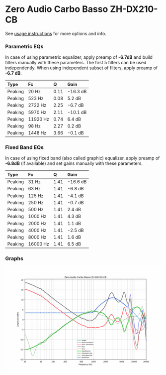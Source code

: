 # Zero Audio Carbo Basso ZH-DX210-CB
See [usage instructions](https://github.com/jaakkopasanen/AutoEq#usage) for more options and info.

### Parametric EQs
In case of using parametric equalizer, apply preamp of **-6.7dB** and build filters manually
with these parameters. The first 5 filters can be used independently.
When using independent subset of filters, apply preamp of **-6.7 dB**.

| Type    | Fc       |    Q | Gain     |
|:--------|:---------|:-----|:---------|
| Peaking | 20 Hz    | 0.11 | -16.3 dB |
| Peaking | 523 Hz   | 0.08 | 5.2 dB   |
| Peaking | 2722 Hz  | 2.25 | -6.7 dB  |
| Peaking | 5970 Hz  | 2.11 | -10.1 dB |
| Peaking | 11920 Hz | 0.74 | 6.4 dB   |
| Peaking | 98 Hz    | 2.27 | 0.2 dB   |
| Peaking | 1448 Hz  | 3.66 | -0.1 dB  |

### Fixed Band EQs
In case of using fixed band (also called graphic) equalizer, apply preamp of **-6.8dB**
(if available) and set gains manually with these parameters.

| Type    | Fc       |    Q | Gain     |
|:--------|:---------|:-----|:---------|
| Peaking | 31 Hz    | 1.41 | -16.6 dB |
| Peaking | 63 Hz    | 1.41 | -6.8 dB  |
| Peaking | 125 Hz   | 1.41 | -4.1 dB  |
| Peaking | 250 Hz   | 1.41 | -0.7 dB  |
| Peaking | 500 Hz   | 1.41 | 2.4 dB   |
| Peaking | 1000 Hz  | 1.41 | 4.3 dB   |
| Peaking | 2000 Hz  | 1.41 | 1.1 dB   |
| Peaking | 4000 Hz  | 1.41 | -2.5 dB  |
| Peaking | 8000 Hz  | 1.41 | 1.6 dB   |
| Peaking | 16000 Hz | 1.41 | 6.5 dB   |

### Graphs
![](./Zero%20Audio%20Carbo%20Basso%20ZH-DX210-CB.png)